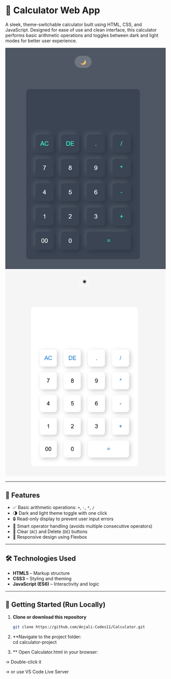 
# 🧮 Calculator Web App

A sleek, theme-switchable calculator built using HTML, CSS, and JavaScript. Designed for ease of use and clean interface, this calculator performs basic arithmetic operations and toggles between dark and light modes for better user experience.

![Calculator Preview](/Screenshots/DarkTheme.jpeg)
![Calculator Preview](/Screenshots/LightTheme.jpeg)



---

## 🔧 Features

- ✅ Basic arithmetic operations: `+`, `-`, `*`, `/`
- 🌗 Dark and light theme toggle with one click
- 🔒 Read-only display to prevent user input errors
- 🧠 Smart operator handling (avoids multiple consecutive operators)
- 🎯 Clear (`AC`) and Delete (`DE`) buttons
- 📱 Responsive design using Flexbox

---

## 🛠️ Technologies Used

- **HTML5** – Markup structure
- **CSS3** – Styling and theming
- **JavaScript (ES6)** – Interactivity and logic

---
## 🚀 Getting Started (Run Locally)

1. **Clone or download this repository**

   ```bash
   git clone https://github.com/Anjali-Codes11/Calculator.git
   
2. **Navigate to the project folder:   
cd calculator-project
   
   
3. ** Open Calculator.html in your browser:

-> Double-click it

-> or use VS Code Live Server

